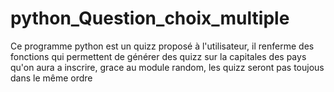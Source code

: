# python_Question_choix_multiple
Ce programme python est un quizz proposé à l'utilisateur, il renferme des fonctions qui permettent de générer des quizz sur la capitales des pays qu'on aura a inscrire, grace au module random, les quizz seront pas toujous dans le même ordre 